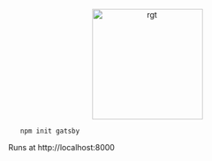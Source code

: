 <p align="center">
    <img alt="rgt" src="https://www.realgoodtouring.com/assets/images/smalllogo.png" width="200" />
</p>

 ```    
    npm init gatsby
 ```
 
 Runs at http://localhost:8000
